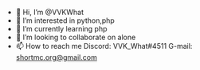 - 👋 Hi, I’m @VVKWhat
- 👀 I’m interested in python,php
- 🌱 I’m currently learning php
- 💞️ I’m looking to collaborate on alone
- 📫 How to reach me Discord: VVK_What#4511 G-mail: shortmc.org@gmail.com

<!---
VVKWhat/VVKWhat is a ✨ special ✨ repository because its `README.md` (this file) appears on your GitHub profile.
You can click the Preview link to take a look at your changes.
--->
